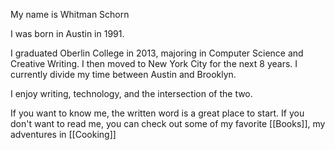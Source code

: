 My name is Whitman Schorn

I was born in Austin in 1991.

I graduated Oberlin College in 2013, majoring in Computer Science and Creative Writing. I then moved to New York City for the next 8 years. I currently divide my time between Austin and Brooklyn. 

I enjoy writing, technology, and the intersection of the two. 

If you want to know me, the written word is a great place to start. If you don't want to read me, you can check out some of my favorite [[Books]], my adventures in [[Cooking]]